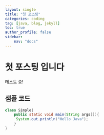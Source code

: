 ```yaml
---
layout: single
title: "첫 포스팅"
categories: coding
tag: [java, blog, jekyll]
toc: true
author_profile: false
sidebar:
    nav: "docs"
---
```


# 첫 포스팅 입니다

테스트 중!

## 샘플 코드
```java
class Simple{  
    public static void main(String args[]){  
     System.out.println("Hello Java");  
    }  
}  
```